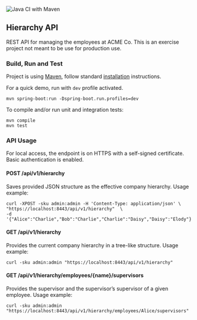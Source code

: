 ![Java CI with Maven](https://github.com/ninthnails/acme-hr/workflows/Java%20CI%20with%20Maven/badge.svg?branch=master)

## Hierarchy API

REST API for managing the employees at ACME Co. This is an exercise project not meant to be use for production use.


### Build, Run and Test
Project is using [Maven](https://maven.apache.org/download.html), follow standard [installation](https://maven.apache.org/install.html) instructions.

For a quick demo, run with `dev` profile activated.
```
mvn spring-boot:run -Dspring-boot.run.profiles=dev
```

To compile and/or run unit and integration tests:
```
mvn compile
mvn test
```

### API Usage
For local access, the endpoint is on HTTPS with a self-signed certificate.
Basic authentication is enabled.

#### POST /api/v1/hierarchy
Saves provided JSON structure as the effective company hierarchy. Usage example:
```
curl -XPOST -sku admin:admin -H 'Content-Type: application/json' \
"https://localhost:8443/api/v1/hierarchy"  \
-d '{"Alice":"Charlie","Bob":"Charlie","Charlie":"Daisy","Daisy":"Elody"}'
```

#### GET /api/v1/hierarchy
Provides the current company hierarchy in a tree-like structure. Usage example:
```
curl -sku admin:admin "https://localhost:8443/api/v1/hierarchy" 
```

#### GET /api/v1/hierarchy/employees/{name}/supervisors
Provides the supervisor and the supervisor’s supervisor of a given employee. Usage example:
```
curl -sku admin:admin "https://localhost:8443/api/v1/hierarchy/employees/Alice/supervisors"
```

